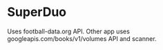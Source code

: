 # SuperDuo

Uses football-data.org API. Other app uses googleapis.com/books/v1/volumes API and scanner.
